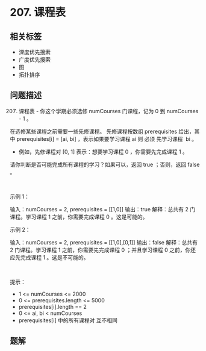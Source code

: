 
# 207. 课程表

## 相关标签

- 深度优先搜索
- 广度优先搜索
- 图
- 拓扑排序

## 问题描述 

207. 课程表 - 你这个学期必须选修 numCourses 门课程，记为 0 到 numCourses - 1 。

在选修某些课程之前需要一些先修课程。 先修课程按数组 prerequisites 给出，其中 prerequisites[i] = [ai, bi] ，表示如果要学习课程 ai 则 必须 先学习课程  bi 。

 * 例如，先修课程对 [0, 1] 表示：想要学习课程 0 ，你需要先完成课程 1 。

请你判断是否可能完成所有课程的学习？如果可以，返回 true ；否则，返回 false 。

 

示例 1：


输入：numCourses = 2, prerequisites = [[1,0]]
输出：true
解释：总共有 2 门课程。学习课程 1 之前，你需要完成课程 0 。这是可能的。

示例 2：


输入：numCourses = 2, prerequisites = [[1,0],[0,1]]
输出：false
解释：总共有 2 门课程。学习课程 1 之前，你需要先完成​课程 0 ；并且学习课程 0 之前，你还应先完成课程 1 。这是不可能的。

 

提示：

 * 1 <= numCourses <= 2000
 * 0 <= prerequisites.length <= 5000
 * prerequisites[i].length == 2
 * 0 <= ai, bi < numCourses
 * prerequisites[i] 中的所有课程对 互不相同

## 题解


```ts

````